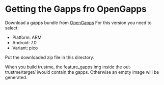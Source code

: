 # Getting the Gapps fro OpenGapps

Download a gapps bundle from [OpenGapps](http://opengapps.org)
For this version you need to select:
* Platform: ARM
* Android: 7.0
* Variant: pico

Put the downloaded zip file in this directory.

When you build trustme, the feature_gapps.img inside
the out-trustme/target/<device> iwould contain the gapps.
Otherwise an empty image will be generated.

